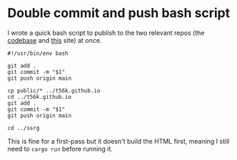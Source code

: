 # Double commit and push bash script

I wrote a quick bash script to publish to the two relevant repos (the [codebase](https://github.com/t56k/ssrg) and [this](https://github.com/t56k/t56k.github.io) site) at once.

```
#!/usr/bin/env bash

git add .
git commit -m "$1"
git push origin main

cp public/* ../t56k.github.io
cd ../t56k.github.io
git add .
git commit -m "$1"
git push origin main

cd ../ssrg
```

This is fine for a first-pass but it doesn't build the HTML first, meaning I still need to `cargo run` before running it.

